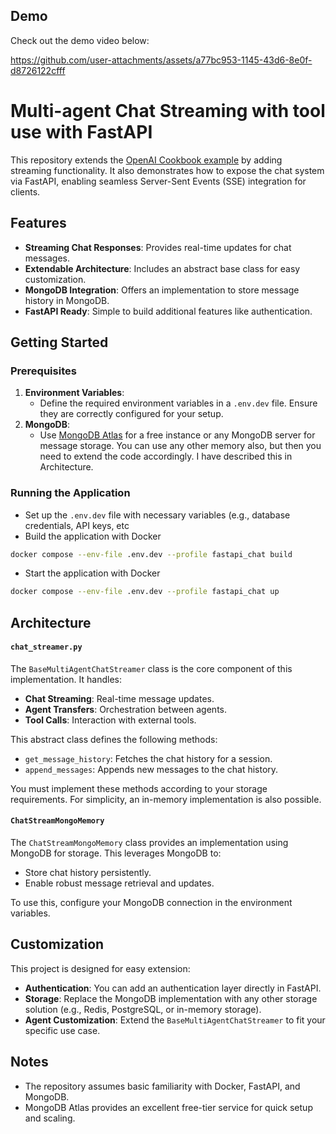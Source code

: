 ## Demo

Check out the demo video below:


https://github.com/user-attachments/assets/a77bc953-1145-43d6-8e0f-d8726122cfff



# Multi-agent Chat Streaming with tool use with FastAPI

This repository extends the [OpenAI Cookbook example](https://cookbook.openai.com/examples/orchestrating_agents) by adding streaming functionality. It also demonstrates how to expose the chat system via FastAPI, enabling seamless Server-Sent Events (SSE) integration for clients.

## Features

- **Streaming Chat Responses**: Provides real-time updates for chat messages.
- **Extendable Architecture**: Includes an abstract base class for easy customization.
- **MongoDB Integration**: Offers an implementation to store message history in MongoDB.
- **FastAPI Ready**: Simple to build additional features like authentication.

## Getting Started

### Prerequisites

1. **Environment Variables**:
   - Define the required environment variables in a `.env.dev` file. Ensure they are correctly configured for your setup.
2. **MongoDB**:
   - Use [MongoDB Atlas](https://www.mongodb.com/cloud/atlas) for a free instance or any MongoDB server for message storage. You can use any other memory also, but then you need to extend the code accordingly. I have described this in Architecture.

### Running the Application
-  Set up the `.env.dev` file with necessary variables (e.g., database credentials, API keys, etc
- Build the application with Docker
```bash
docker compose --env-file .env.dev --profile fastapi_chat build
```
- Start the application with Docker
```bash
docker compose --env-file .env.dev --profile fastapi_chat up
```
## Architecture
#### `chat_streamer.py`

The `BaseMultiAgentChatStreamer` class is the core component of this implementation. It handles:

-   **Chat Streaming**: Real-time message updates.
-   **Agent Transfers**: Orchestration between agents.
-   **Tool Calls**: Interaction with external tools.

This abstract class defines the following methods:

-   `get_message_history`: Fetches the chat history for a session.
-   `append_messages`: Appends new messages to the chat history.

You must implement these methods according to your storage requirements. For simplicity, an in-memory implementation is also possible.

#### `ChatStreamMongoMemory`

The `ChatStreamMongoMemory` class provides an implementation using MongoDB for storage. This leverages MongoDB to:

-   Store chat history persistently.
-   Enable robust message retrieval and updates.

To use this, configure your MongoDB connection in the environment variables.

## Customization

This project is designed for easy extension:

-   **Authentication**: You can add an authentication layer directly in FastAPI.
-   **Storage**: Replace the MongoDB implementation with any other storage solution (e.g., Redis, PostgreSQL, or in-memory storage).
-   **Agent Customization**: Extend the `BaseMultiAgentChatStreamer` to fit your specific use case.
## Notes

-   The repository assumes basic familiarity with Docker, FastAPI, and MongoDB.
-   MongoDB Atlas provides an excellent free-tier service for quick setup and scaling.
